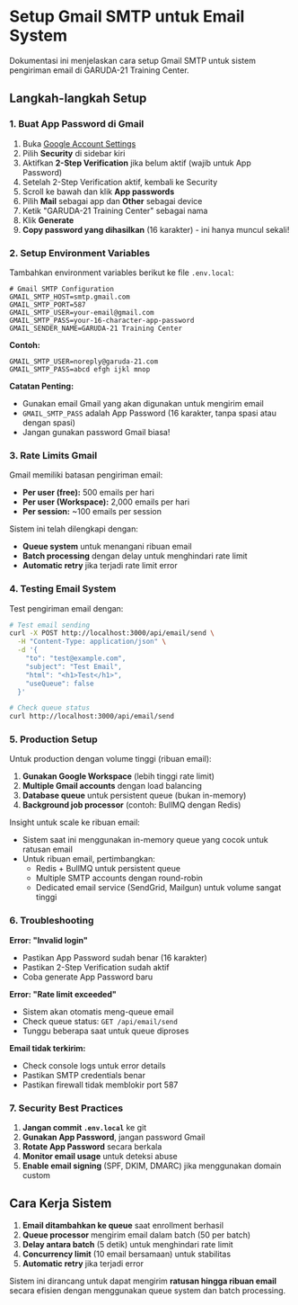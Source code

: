# Setup Gmail SMTP untuk Email System

Dokumentasi ini menjelaskan cara setup Gmail SMTP untuk sistem pengiriman email di GARUDA-21 Training Center.

## Langkah-langkah Setup

### 1. Buat App Password di Gmail

1. Buka [Google Account Settings](https://myaccount.google.com/)
2. Pilih **Security** di sidebar kiri
3. Aktifkan **2-Step Verification** jika belum aktif (wajib untuk App Password)
4. Setelah 2-Step Verification aktif, kembali ke Security
5. Scroll ke bawah dan klik **App passwords**
6. Pilih **Mail** sebagai app dan **Other** sebagai device
7. Ketik "GARUDA-21 Training Center" sebagai nama
8. Klik **Generate**
9. **Copy password yang dihasilkan** (16 karakter) - ini hanya muncul sekali!

### 2. Setup Environment Variables

Tambahkan environment variables berikut ke file `.env.local`:

```env
# Gmail SMTP Configuration
GMAIL_SMTP_HOST=smtp.gmail.com
GMAIL_SMTP_PORT=587
GMAIL_SMTP_USER=your-email@gmail.com
GMAIL_SMTP_PASS=your-16-character-app-password
GMAIL_SENDER_NAME=GARUDA-21 Training Center
```

**Contoh:**
```env
GMAIL_SMTP_USER=noreply@garuda-21.com
GMAIL_SMTP_PASS=abcd efgh ijkl mnop
```

**Catatan Penting:**
- Gunakan email Gmail yang akan digunakan untuk mengirim email
- `GMAIL_SMTP_PASS` adalah App Password (16 karakter, tanpa spasi atau dengan spasi)
- Jangan gunakan password Gmail biasa!

### 3. Rate Limits Gmail

Gmail memiliki batasan pengiriman email:
- **Per user (free):** 500 emails per hari
- **Per user (Workspace):** 2,000 emails per hari
- **Per session:** ~100 emails per session

Sistem ini telah dilengkapi dengan:
- **Queue system** untuk menangani ribuan email
- **Batch processing** dengan delay untuk menghindari rate limit
- **Automatic retry** jika terjadi rate limit error

### 4. Testing Email System

Test pengiriman email dengan:

```bash
# Test email sending
curl -X POST http://localhost:3000/api/email/send \
  -H "Content-Type: application/json" \
  -d '{
    "to": "test@example.com",
    "subject": "Test Email",
    "html": "<h1>Test</h1>",
    "useQueue": false
  }'

# Check queue status
curl http://localhost:3000/api/email/send
```

### 5. Production Setup

Untuk production dengan volume tinggi (ribuan email):

1. **Gunakan Google Workspace** (lebih tinggi rate limit)
2. **Multiple Gmail accounts** dengan load balancing
3. **Database queue** untuk persistent queue (bukan in-memory)
4. **Background job processor** (contoh: BullMQ dengan Redis)

Insight untuk scale ke ribuan email:
- Sistem saat ini menggunakan in-memory queue yang cocok untuk ratusan email
- Untuk ribuan email, pertimbangkan:
  - Redis + BullMQ untuk persistent queue
  - Multiple SMTP accounts dengan round-robin
  - Dedicated email service (SendGrid, Mailgun) untuk volume sangat tinggi

### 6. Troubleshooting

**Error: "Invalid login"**
- Pastikan App Password sudah benar (16 karakter)
- Pastikan 2-Step Verification sudah aktif
- Coba generate App Password baru

**Error: "Rate limit exceeded"**
- Sistem akan otomatis meng-queue email
- Check queue status: `GET /api/email/send`
- Tunggu beberapa saat untuk queue diproses

**Email tidak terkirim:**
- Check console logs untuk error details
- Pastikan SMTP credentials benar
- Pastikan firewall tidak memblokir port 587

### 7. Security Best Practices

1. **Jangan commit `.env.local`** ke git
2. **Gunakan App Password**, jangan password Gmail
3. **Rotate App Password** secara berkala
4. **Monitor email usage** untuk deteksi abuse
5. **Enable email signing** (SPF, DKIM, DMARC) jika menggunakan domain custom

## Cara Kerja Sistem

1. **Email ditambahkan ke queue** saat enrollment berhasil
2. **Queue processor** mengirim email dalam batch (50 per batch)
3. **Delay antara batch** (5 detik) untuk menghindari rate limit
4. **Concurrency limit** (10 email bersamaan) untuk stabilitas
5. **Automatic retry** jika terjadi error

Sistem ini dirancang untuk dapat mengirim **ratusan hingga ribuan email** secara efisien dengan menggunakan queue system dan batch processing.


